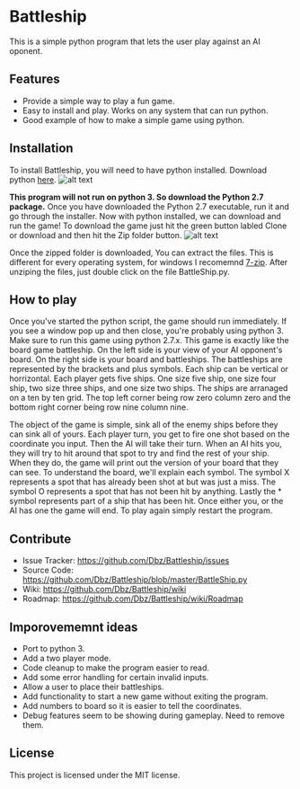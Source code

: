 # Battleship

This is a simple python program that lets the user play against an AI oponent. 

## Features 
* Provide a simple way to play a fun game.
* Easy to install and play. Works on any system that can run python.
* Good example of how to make a simple game using python.

## Installation

To install Battleship, you will need to have python installed. Download python [here](https://www.python.org/downloads/).
![alt text](https://github.com/Dbz/Battleship/blob/master/markdown/py1.JPG)

**This program will not run on python 3. So download the Python 2.7 package.** 
Once you have downloaded the Python 2.7 executable, run it and go through the installer. 
Now with python installed, we can download and run the game! To download the game just hit the green button labled Clone or download and then hit the Zip folder button. ![alt text](https://github.com/Dbz/Battleship/blob/master/markdown/down1.JPG)


Once the zipped folder is downloaded, You can extract the files. This is different for every operating system, for windows I recomemnd [7-zip](https://www.7-zip.org/). After unziping the files, just double click on the file BattleShip.py.

## How to play

Once you've started the python script, the game should run immediately. If you see a window pop up and then close, you're probably using python 3. Make sure to run this game using python 2.7.x. This game is exactly like the board game battleship. On the left side is your view of your AI opponent's board. On the right side is your board and battleships. The battleships are represented by the brackets and plus symbols. Each ship can be vertical or horrizontal. Each player gets five ships. One size five ship, one size four ship, two size three ships, and one size two ships. The ships are arranaged on a ten by ten grid. The top left corner being row zero column zero and the bottom right corner being row nine column nine. 

The object of the game is simple, sink all of the enemy ships before they can sink all of yours. Each player turn, you get to fire one shot based on the coordinate you input. Then the AI will take their turn. When an AI hits you, they will try to hit around that spot to try and find the rest of your ship. When they do, the game will print out the version of your board that they can see. To understand the board, we'll explain each symbol. The symbol X represents a spot that has already been shot at but was just a miss. The symbol O represents a spot that has not been hit by anything. Lastly the * symbol represents part of a ship that has been hit. Once either you, or the AI has one the game will end. To play again simply restart the program.

## Contribute
* Issue Tracker: https://github.com/Dbz/Battleship/issues
* Source Code: https://github.com/Dbz/Battleship/blob/master/BattleShip.py
* Wiki: https://github.com/Dbz/Battleship/wiki
* Roadmap: https://github.com/Dbz/Battleship/wiki/Roadmap

## Imporovememnt ideas
* Port to python 3.
* Add a two player mode.
* Code cleanup to make the program easier to read.
* Add some error handling for certain invalid inputs.
* Allow a user to place their battleships.
* Add functionality to start a new game without exiting the program.
* Add numbers to board so it is easier to tell the coordinates.
* Debug features seem to be showing during gameplay. Need to remove them. 

## License
This project is licensed under the MIT license.
